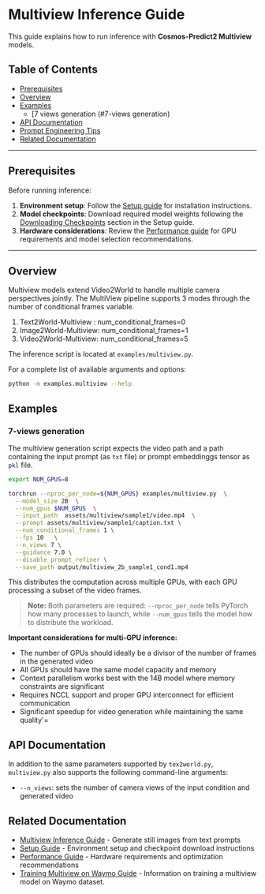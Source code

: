 # Multiview Inference Guide

This guide explains how to run inference with **Cosmos-Predict2 Multiview** models.

## Table of Contents
- [Prerequisites](#prerequisites)
- [Overview](#overview)
- [Examples](#examples)
  - [7 views generation (#7-views generation)
- [API Documentation](#api-documentation)
- [Prompt Engineering Tips](#prompt-engineering-tips)
- [Related Documentation](#related-documentation)

---
## Prerequisites

Before running inference:

1. **Environment setup**: Follow the [Setup guide](setup.md) for installation instructions.
2. **Model checkpoints**: Download required model weights following the [Downloading Checkpoints](setup.md#downloading-checkpoints) section in the Setup guide.
3. **Hardware considerations**: Review the [Performance guide](performance.md) for GPU requirements and model selection recommendations.

---
## Overview

Multiview models extend Video2World to handle multiple camera perspectives jointly. The MultiView pipeline supports 3 modes through the number of conditional frames variable. 

1. Text2World-Multiview : num_conditional_frames=0
2. Image2World-Multiview: num_conditional_frames=1
3. Video2World-Multiview: num_conditional_frames=5


The inference script is located at `examples/multiview.py`.

For a complete list of available arguments and options:
```bash
python -m examples.multiview --help
```

## Examples

### 7-views generation

The multiview generation script expects the video path and a path containing the input prompt (as `txt` file) or prompt embeddinggs tensor as `pkl` file. 

```bash
export NUM_GPUS=8

torchrun --nproc_per_node=${NUM_GPUS} examples/multiview.py  \
  --model_size 2B  \
  --num_gpus $NUM_GPUS  \
  --input_path  assets/multiview/sample1/video.mp4  \
  --prompt assets/multiview/sample1/caption.txt \
  --num_conditional_frames 1 \
  --fps 10   \
  --n_views 7 \
  --guidance 7.0 \
  --disable_prompt_refiner \
  --save_path output/multiview_2b_sample1_cond1.mp4

```

This distributes the computation across multiple GPUs, with each GPU processing a subset of the video frames.


> **Note:** Both parameters are required: `--nproc_per_node` tells PyTorch how many processes to launch, while `--num_gpus` tells the model how to distribute the workload.

**Important considerations for multi-GPU inference:**
- The number of GPUs should ideally be a divisor of the number of frames in the generated video
- All GPUs should have the same model capacity and memory
- Context parallelism works best with the 14B model where memory constraints are significant
- Requires NCCL support and proper GPU interconnect for efficient communication
- Significant speedup for video generation while maintaining the same quality'=

## API Documentation

In addition to the same parameters supported by `tex2world.py`, `multiview.py` also supports the following command-line arguments:

- `--n_views`: sets the number of camera views of the input condition and generated video

## Related Documentation

- [Multiview Inference Guide](inference_multiview.md) - Generate still images from text prompts
- [Setup Guide](setup.md) - Environment setup and checkpoint download instructions
- [Performance Guide](performance.md) - Hardware requirements and optimization recommendations
- [Training Multiview on Waymo Guide](multiview_post-training_waymo.md) - Information on training a multiview model on Waymo dataset.
